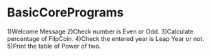 # BasicCorePrograms
1)Welcome Message
2)Check number is Even or Odd.
3)Calculate percentage of FilpCoin.
4)Check the entered year is Leap Year or not.
5)Print the table of Power of two.
